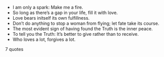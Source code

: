  - I am only a spark: Make me a fire.
 - So long as there’s a gap in your life, fill it with love.
 - Love bears initself its own fulfillness.
 - Don’t do anything to stop a woman from flying; let fate take its course.
 - The most evident sign of having found the Truth is the inner peace.
 - To tell you the Truth: It’s better to give rather than to receive.
 - Who loves a lot, forgives a lot.

7 quotes